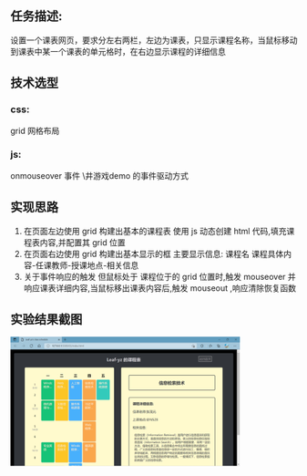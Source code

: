## 任务描述:
设置一个课表网页，要求分左右两栏，左边为课表，只显示课程名称，当鼠标移动到课表中某一个课表的单元格时，在右边显示课程的详细信息

## 技术选型
### css:
grid 网格布局
### js:
onmouseover 事件
\井游戏demo 的事件驱动方式

## 实现思路
1. 在页面左边使用 grid 构建出基本的课程表
   使用 js 动态创建 html 代码,填充课程表内容,并配置其 grid 位置
2. 在页面右边使用 grid 构建出基本显示的框
   主要显示信息: 课程名 课程具体内容-任课教师-授课地点-相关信息
3. 关于事件响应的触发
   但鼠标处于 课程位于的 grid 位置时,触发 mouseover 并响应课表详细内容,当鼠标移出课表内容后,触发 mouseout ,响应清除恢复函数

## 实验结果截图
<img src="../img/work2.png" align="center" width="80%">